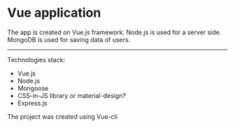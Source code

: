 # Vue application
The app is created on Vue.js framework. Node.js is used for a server side. MongoDB is used for saving data of users.

***

Technologies stack:

+ Vue.js
+ Node.js
+ Mongoose
+ CSS-in-JS library or material-design? 
+ Express.js

The project was created using Vue-cli
